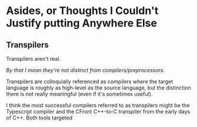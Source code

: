 # Asides, or Thoughts I Couldn't Justify putting Anywhere Else

## Transpilers

Transpilers aren't real.

*By that I mean they're not distinct from compilers/preprocessors.*

Transpilers are colloquially referenced as compilers where the target language is roughly as high-level
as the source language, but the distinction there is not really meaningful (even if it's sometimes useful).

I think the most successful compilers referred to as transpilers might be the Typescript compiler
and the CFront C++-to-C transpiler from the early days of C++.
Both tools targeted
